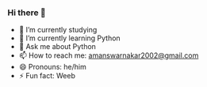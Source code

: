### Hi there 👋
- 🔭 I’m currently studying
- 🌱 I’m currently learning Python
- 💬 Ask me about Python
- 📫 How to reach me: amanswarnakar2002@gmail.com
- 😄 Pronouns: he/him
- ⚡ Fun fact: Weeb
